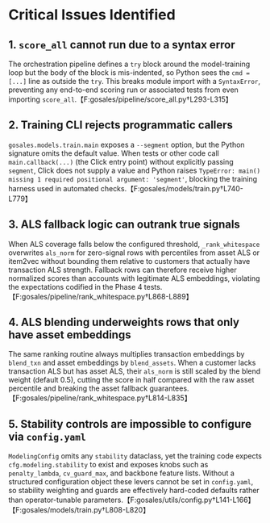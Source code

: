 # Critical Issues Identified

## 1. `score_all` cannot run due to a syntax error
The orchestration pipeline defines a `try` block around the model-training loop but the body of the block is mis-indented, so Python sees the `cmd = [...]` line as outside the `try`. This breaks module import with a `SyntaxError`, preventing any end-to-end scoring run or associated tests from even importing `score_all`.【F:gosales/pipeline/score_all.py†L293-L315】

## 2. Training CLI rejects programmatic callers
`gosales.models.train.main` exposes a `--segment` option, but the Python signature omits the default value. When tests or other code call `main.callback(...)` (the Click entry point) without explicitly passing `segment`, Click does not supply a value and Python raises `TypeError: main() missing 1 required positional argument: 'segment'`, blocking the training harness used in automated checks.【F:gosales/models/train.py†L740-L779】

## 3. ALS fallback logic can outrank true signals
When ALS coverage falls below the configured threshold, `_rank_whitespace` overwrites `als_norm` for zero-signal rows with percentiles from asset ALS or item2vec without bounding them relative to customers that actually have transaction ALS strength. Fallback rows can therefore receive higher normalized scores than accounts with legitimate ALS embeddings, violating the expectations codified in the Phase 4 tests.【F:gosales/pipeline/rank_whitespace.py†L868-L889】

## 4. ALS blending underweights rows that only have asset embeddings
The same ranking routine always multiplies transaction embeddings by `blend_txn` and asset embeddings by `blend_assets`. When a customer lacks transaction ALS but has asset ALS, their `als_norm` is still scaled by the blend weight (default 0.5), cutting the score in half compared with the raw asset percentile and breaking the asset fallback guarantees.【F:gosales/pipeline/rank_whitespace.py†L814-L835】

## 5. Stability controls are impossible to configure via `config.yaml`
`ModelingConfig` omits any `stability` dataclass, yet the training code expects `cfg.modeling.stability` to exist and exposes knobs such as `penalty_lambda`, `cv_guard_max`, and backbone feature lists. Without a structured configuration object these levers cannot be set in `config.yaml`, so stability weighting and guards are effectively hard-coded defaults rather than operator-tunable parameters.【F:gosales/utils/config.py†L141-L166】【F:gosales/models/train.py†L808-L820】

